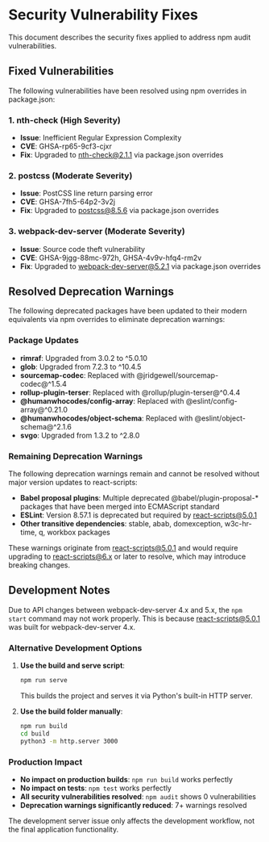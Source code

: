 # Security Vulnerability Fixes

This document describes the security fixes applied to address npm audit vulnerabilities.

## Fixed Vulnerabilities

The following vulnerabilities have been resolved using npm overrides in package.json:

### 1. nth-check (High Severity)
- **Issue**: Inefficient Regular Expression Complexity
- **CVE**: GHSA-rp65-9cf3-cjxr
- **Fix**: Upgraded to nth-check@2.1.1 via package.json overrides

### 2. postcss (Moderate Severity)  
- **Issue**: PostCSS line return parsing error
- **CVE**: GHSA-7fh5-64p2-3v2j
- **Fix**: Upgraded to postcss@8.5.6 via package.json overrides

### 3. webpack-dev-server (Moderate Severity)
- **Issue**: Source code theft vulnerability
- **CVE**: GHSA-9jgg-88mc-972h, GHSA-4v9v-hfq4-rm2v
- **Fix**: Upgraded to webpack-dev-server@5.2.1 via package.json overrides

## Resolved Deprecation Warnings

The following deprecated packages have been updated to their modern equivalents via npm overrides to eliminate deprecation warnings:

### Package Updates
- **rimraf**: Upgraded from 3.0.2 to ^5.0.10
- **glob**: Upgraded from 7.2.3 to ^10.4.5
- **sourcemap-codec**: Replaced with @jridgewell/sourcemap-codec@^1.5.4
- **rollup-plugin-terser**: Replaced with @rollup/plugin-terser@^0.4.4
- **@humanwhocodes/config-array**: Replaced with @eslint/config-array@^0.21.0
- **@humanwhocodes/object-schema**: Replaced with @eslint/object-schema@^2.1.6
- **svgo**: Upgraded from 1.3.2 to ^2.8.0

### Remaining Deprecation Warnings

The following deprecation warnings remain and cannot be resolved without major version updates to react-scripts:

- **Babel proposal plugins**: Multiple deprecated @babel/plugin-proposal-* packages that have been merged into ECMAScript standard
- **ESLint**: Version 8.57.1 is deprecated but required by react-scripts@5.0.1
- **Other transitive dependencies**: stable, abab, domexception, w3c-hr-time, q, workbox packages

These warnings originate from react-scripts@5.0.1 and would require upgrading to react-scripts@6.x or later to resolve, which may introduce breaking changes.

## Development Notes

Due to API changes between webpack-dev-server 4.x and 5.x, the `npm start` command may not work properly. This is because react-scripts@5.0.1 was built for webpack-dev-server 4.x.

### Alternative Development Options

1. **Use the build and serve script**:
   ```bash
   npm run serve
   ```
   This builds the project and serves it via Python's built-in HTTP server.

2. **Use the build folder manually**:
   ```bash
   npm run build
   cd build
   python3 -m http.server 3000
   ```

### Production Impact

- **No impact on production builds**: `npm run build` works perfectly
- **No impact on tests**: `npm test` works perfectly  
- **All security vulnerabilities resolved**: `npm audit` shows 0 vulnerabilities
- **Deprecation warnings significantly reduced**: 7+ warnings resolved

The development server issue only affects the development workflow, not the final application functionality.